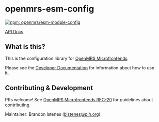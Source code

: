 # openmrs-esm-config

[![npm: openmrs/esm-module-config](https://img.shields.io/npm/v/@openmrs/esm-config)](https://www.npmjs.com/package/@openmrs/esm-config)

[API Docs](docs/API.md)

## What is this?

This is the configuration library for [OpenMRS Microfrontends](https://wiki.openmrs.org/display/projects/OpenMRS+3.0%3A+A+Frontend+Framework+that+enables+collaboration+and+better+User+Experience).

Please see the [Developer Documentation](https://openmrs.github.io/openmrs-esm-core/#/main/config)
for information about how to use it.

## Contributing & Development

PRs welcome! See
[OpenMRS Microfrontends RFC-20](https://github.com/openmrs/openmrs-rfc-frontend/blob/master/text/0020-contributing-guidelines.md#contributing-guidelines)
for guidelines about contributing.

Maintainer: Brandon Istenes (bistenes@pih.org)
